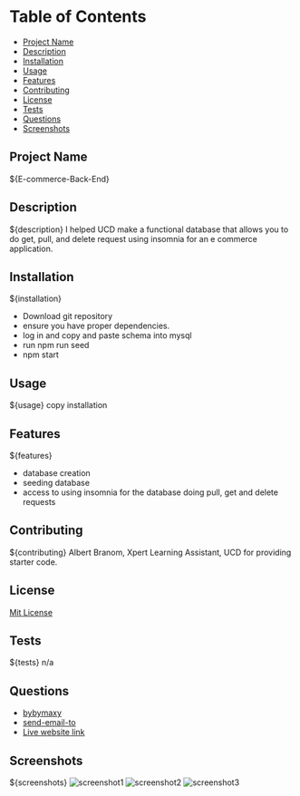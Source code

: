 # Table of Contents
- [Project Name](#project-name)
- [Description](#description)
- [Installation](#installation)
- [Usage](#usage)
- [Features](#features)
- [Contributing](#contributing)
- [License](#license)
- [Tests](#tests)
- [Questions](#questions)
- [Screenshots](#screenshots)

## Project Name
${E-commerce-Back-End}

## Description
${description}
I helped UCD make a functional database that allows you to do get, pull, and delete request using insomnia for an e commerce application.

## Installation
${installation}
- Download git repository
- ensure you have proper dependencies.
- log in and copy and paste schema into mysql
- run npm run seed
- npm start

## Usage
${usage}
copy installation

## Features
${features}
- database creation
- seeding database
- access to using insomnia for the database doing pull, get and delete requests

## Contributing
${contributing}
Albert Branom, Xpert Learning Assistant, UCD for providing starter code.

## License
[Mit License](https://choosealicense.com/licenses/mit/#)

## Tests
${tests}
n/a

## Questions
- [bybymaxy](https://github.com/bybymaxy/Note-Taker)
- [send-email-to](mailto:bybymaxy@gmail.com)
- [Live website link](https://bybymaxy.github.io/Note-Taker/)

## Screenshots
${screenshots}
![screenshot1](./Note-Taker/Develop/public/assets/screenshots/Screenshot1.png)
![screenshot2](./Note-Taker/Develop/public/assets/screenshots/Screenshot2.png)
![screenshot3](./Note-Taker/Develop/public/assets/screenshots/Screenshot3.png)